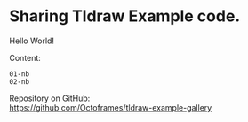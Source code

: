 # Sharing Tldraw Example code.

Hello World! 


Content:

```{toctree}
01-nb
02-nb
```

Repository on GitHub:  
<https://github.com/Octoframes/tldraw-example-gallery>






